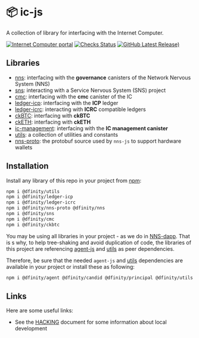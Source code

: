 # 📦 ic-js

A collection of library for interfacing with the Internet Computer.

[![Internet Computer portal](https://img.shields.io/badge/Internet-Computer-grey?logo=internet%20computer)](https://internetcomputer.org)
[![Checks Status](https://img.shields.io/github/actions/workflow/status/dfinity/ic-js/checks.yml?logo=github&label=Build%20and%20checks)](https://github.com/dfinity/ic-js/actions/workflows/checks.yml)
[![GitHub Latest Release)](https://img.shields.io/github/v/release/dfinity/ic-js?logo=github&label=Last%20release)](https://github.com/dfinity/ic-js/releases)

## Libraries

- [nns](/packages/nns): interfacing with the **governance** canisters of the Network Nervous System (NNS)
- [sns](/packages/sns): interacting with a Service Nervous System (SNS) project
- [cmc](/packages/cmc): interfacing with the **cmc** canister of the IC
- [ledger-icp](/packages/ledger-icp): interfacing with the **ICP** ledger
- [ledger-icrc](/packages/ledger-icrc): interacting with **ICRC** compatible ledgers
- [ckBTC](/packages/ckbtc): interfacing with **ckBTC**
- [ckETH](/packages/cketh): interfacing with **ckETH**
- [ic-management](/packages/ic-management): interfacing with the **IC management canister**
- [utils](/packages/utils): a collection of utilities and constants
- [nns-proto](/packages/nns-proto): the protobuf source used by `nns-js` to support hardware wallets

## Installation

Install any library of this repo in your project from [npm](https://www.npmjs.com):

```bash
npm i @dfinity/utils
npm i @dfinity/ledger-icp
npm i @dfinity/ledger-icrc
npm i @dfinity/nns-proto @dfinity/nns
npm i @dfinity/sns
npm i @dfinity/cmc
npm i @dfinity/ckbtc
```

You may be using all libraries in your project - as we do in [NNS-dapp](https://github.com/dfinity/nns-dapp/).
That is s why, to help tree-shaking and avoid duplication of code, the libraries of this project are referencing [agent-js](https://github.com/dfinity/agent-js) and [utils](/packages/utils) as peer dependencies.

Therefore, be sure that the needed `agent-js` and [utils](/packages/utils) dependencies are available in your project or install these as following:

```bash
npm i @dfinity/agent @dfinity/candid @dfinity/principal @dfinity/utils
```

## Links

Here are some useful links:

- See the [HACKING](/HACKING.md) document for some information about local development
